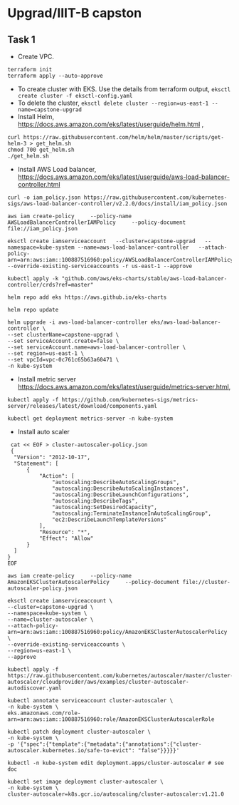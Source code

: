 # Upgrad/IIIT-B capston

## Task 1
 
  - Create VPC. 
  ```
  terraform init
  terraform apply --auto-approve
  ```
  - To create cluster with EKS. Use the details from terraform output, `eksctl create cluster -f eksctl-config.yaml`
  - To delete the cluster, `eksctl delete cluster --region=us-east-1 --name=capstone-upgrad`
  - Install Helm, https://docs.aws.amazon.com/eks/latest/userguide/helm.html ,
  ```
  curl https://raw.githubusercontent.com/helm/helm/master/scripts/get-helm-3 > get_helm.sh
  chmod 700 get_helm.sh
  ./get_helm.sh
  ```
  - Install AWS Load balancer, https://docs.aws.amazon.com/eks/latest/userguide/aws-load-balancer-controller.html
  ```
  curl -o iam_policy.json https://raw.githubusercontent.com/kubernetes-sigs/aws-load-balancer-controller/v2.2.0/docs/install/iam_policy.json

  aws iam create-policy     --policy-name AWSLoadBalancerControllerIAMPolicy     --policy-document file://iam_policy.json

  eksctl create iamserviceaccount   --cluster=capstone-upgrad   --namespace=kube-system --name=aws-load-balancer-controller   --attach-policy-arn=arn:aws:iam::100887516960:policy/AWSLoadBalancerControllerIAMPolicy   --override-existing-serviceaccounts -r us-east-1 --approve

  kubectl apply -k "github.com/aws/eks-charts/stable/aws-load-balancer-controller/crds?ref=master"

  helm repo add eks https://aws.github.io/eks-charts

  helm repo update

  helm upgrade -i aws-load-balancer-controller eks/aws-load-balancer-controller \
  --set clusterName=capstone-upgrad \
  --set serviceAccount.create=false \
  --set serviceAccount.name=aws-load-balancer-controller \
  --set region=us-east-1 \
  --set vpcId=vpc-0c761c65b63a60471 \
  -n kube-system
  ```

  - Install metric server https://docs.aws.amazon.com/eks/latest/userguide/metrics-server.html,
  ```
  kubectl apply -f https://github.com/kubernetes-sigs/metrics-server/releases/latest/download/components.yaml

  kubectl get deployment metrics-server -n kube-system
  ```
  - Install auto scaler
  ```
   cat << EOF > cluster-autoscaler-policy.json
   {
    "Version": "2012-10-17",
    "Statement": [
        {
            "Action": [
                "autoscaling:DescribeAutoScalingGroups",
                "autoscaling:DescribeAutoScalingInstances",
                "autoscaling:DescribeLaunchConfigurations",
                "autoscaling:DescribeTags",
                "autoscaling:SetDesiredCapacity",
                "autoscaling:TerminateInstanceInAutoScalingGroup",
                "ec2:DescribeLaunchTemplateVersions"
            ],
            "Resource": "*",
            "Effect": "Allow"
        }
    ]
  }
  EOF

  aws iam create-policy     --policy-name AmazonEKSClusterAutoscalerPolicy     --policy-document file://cluster-autoscaler-policy.json

  eksctl create iamserviceaccount \
  --cluster=capstone-upgrad \
  --namespace=kube-system \
  --name=cluster-autoscaler \
  --attach-policy-arn=arn:aws:iam::100887516960:policy/AmazonEKSClusterAutoscalerPolicy \
  --override-existing-serviceaccounts \
  --region=us-east-1 \
  --approve

  kubectl apply -f https://raw.githubusercontent.com/kubernetes/autoscaler/master/cluster-autoscaler/cloudprovider/aws/examples/cluster-autoscaler-autodiscover.yaml

  kubectl annotate serviceaccount cluster-autoscaler \
  -n kube-system \
  eks.amazonaws.com/role-arn=arn:aws:iam::100887516960:role/AmazonEKSClusterAutoscalerRole

  kubectl patch deployment cluster-autoscaler \
  -n kube-system \
  -p '{"spec":{"template":{"metadata":{"annotations":{"cluster-autoscaler.kubernetes.io/safe-to-evict": "false"}}}}}'

  kubectl -n kube-system edit deployment.apps/cluster-autoscaler # see doc

  kubectl set image deployment cluster-autoscaler \
  -n kube-system \
  cluster-autoscaler=k8s.gcr.io/autoscaling/cluster-autoscaler:v1.21.0
  ```
